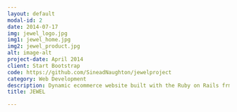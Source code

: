 ```yaml
---
layout: default
modal-id: 2
date: 2014-07-17
img: jewel_logo.jpg
img1: jewel_home.jpg
img2: jewel_product.jpg
alt: image-alt
project-date: April 2014
client: Start Bootstrap
code: https://github.com/SineadNaughton/jewelproject
category: Web Development
description: Dynamic ecommerce website built with the Ruby on Rails frmework using Amazon Web Services environment.
title: JEWEL

---
```


